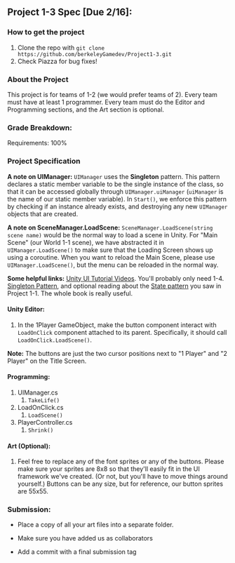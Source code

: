 ## Project 1-3 Spec [Due 2/16]:

### How to get the project

1. Clone the repo with 
  ``git clone https://github.com/berkeleyGamedev/Project1-3.git``
2. Check Piazza for bug fixes!

### About the Project

This project is for teams of 1-2 (we would prefer teams of 2). Every team must have at least 1 programmer. Every team must do the Editor and Programming sections, and the Art section is optional.

### Grade Breakdown:

Requirements: 100%

### Project Specification

**A note on UIManager:** ``UIManager`` uses the **Singleton** pattern. This pattern declares a static member variable to be the single instance of the class, so that it can be accessed globally through ```UIManager.uiManager``` (``uiManager`` is the name of our static member variable). In ``Start()``, we enforce this pattern by checking if an instance already exists, and destroying any new ``UIManager`` objects that are created. 

**A note on SceneManager.LoadScene:** ``SceneManager.LoadScene(string scene name)`` would be the normal way to load a scene in Unity. For "Main Scene" (our World 1-1 scene), we have abstracted it in ``UIManager.LoadScene()`` to make sure that the Loading Screen shows up using a coroutine. When you want to reload the Main Scene, please use ```UIManager.LoadScene()```, but the menu can be reloaded in the normal way.

**Some helpful links:** [Unity UI Tutorial Videos](https://unity3d.com/learn/tutorials/topics/user-interface-ui/ui-canvas). You'll probably only need 1-4. [Singleton Pattern](http://gameprogrammingpatterns.com/singleton.html), and optional reading about the [State pattern](http://gameprogrammingpatterns.com/state.html) you saw in Project 1-1. The whole book is really useful. 

#### Unity Editor:  

1. In the 1Player GameObject, make the button component interact with ``LoadOnClick`` component attached to its parent. Specifically, it should call ``LoadOnClick.LoadScene()``.

**Note:** The buttons are just the two cursor positions next to "1 Player" and "2 Player" on the Title Screen.

#### Programming:  

1. UIManager.cs
   1. ``TakeLife()``
1. LoadOnClick.cs
   1. ``LoadScene()``
1. PlayerController.cs
   1. ``Shrink()`` 

#### Art (Optional):

1. Feel free to replace any of the font sprites or any of the buttons. Please make sure your sprites are 8x8 so that they'll easily fit in the UI framework we've created. (Or not, but you'll have to move things around yourself.) Buttons can be any size, but for reference, our button sprites are 55x55.

### Submission:

* Place a copy of all your art files into a separate folder.

* Make sure you have added us as collaborators

* Add a commit with a final submission tag
